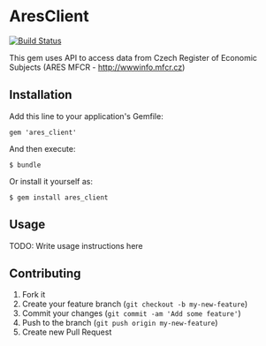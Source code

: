 # AresClient

[![Build Status](https://travis-ci.org/kraxnet/ares_client.png)](https://travis-ci.org/kraxnet/ares_client)

This gem uses API to access data from Czech Register of Economic Subjects (ARES MFCR - http://wwwinfo.mfcr.cz)

## Installation

Add this line to your application's Gemfile:

    gem 'ares_client'

And then execute:

    $ bundle

Or install it yourself as:

    $ gem install ares_client

## Usage

TODO: Write usage instructions here

## Contributing

1. Fork it
2. Create your feature branch (`git checkout -b my-new-feature`)
3. Commit your changes (`git commit -am 'Add some feature'`)
4. Push to the branch (`git push origin my-new-feature`)
5. Create new Pull Request
